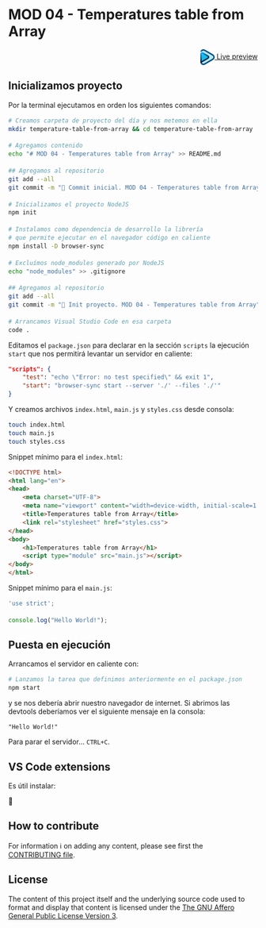 # MOD 04 - Temperatures table from Array

<div align="right">
<a href="https://davorpa.github.io/hab-m04/temperature-table-from-array" title="Ver en vivo">
    <img src="../assets/play.png" height="32" alt="Play" style="vertical-align: middle">
    Live preview
</a>
</div>


## Inicializamos proyecto

Por la terminal ejecutamos en orden los siguientes comandos:

```bash
# Creamos carpeta de proyecto del día y nos metemos en ella
mkdir temperature-table-from-array && cd temperature-table-from-array

# Agregamos contenido
echo "# MOD 04 - Temperatures table from Array" >> README.md

## Agregamos al repositorio
git add --all
git commit -m "🎉 Commit inicial. MOD 04 - Temperatures table from Array"

# Inicializamos el proyecto NodeJS
npm init

# Instalamos como dependencia de desarrollo la librería
# que permite ejecutar en el navegador código en caliente
npm install -D browser-sync

# Excluímos node_modules generado por NodeJS
echo "node_modules" >> .gitignore

## Agregamos al repositorio
git add --all
git commit -m "📝 Init proyecto. MOD 04 - Temperatures table from Array"

# Arrancamos Visual Studio Code en esa carpeta
code .
```

Editamos el `package.json` para declarar en la sección `scripts` la ejecución `start` que nos permitirá levantar un servidor en caliente:

```json
"scripts": {
    "test": "echo \"Error: no test specified\" && exit 1",
    "start": "browser-sync start --server './' --files './'"
}
```

Y creamos archivos `index.html`, `main.js` y `styles.css` desde consola:

```bash
touch index.html
touch main.js
touch styles.css
```

Snippet mínimo para el `index.html`:

```html
<!DOCTYPE html>
<html lang="en">
<head>
    <meta charset="UTF-8">
    <meta name="viewport" content="width=device-width, initial-scale=1.0">
    <title>Temperatures table from Array</title>
    <link rel="stylesheet" href="styles.css">
</head>
<body>
    <h1>Temperatures table from Array</h1>
    <script type="module" src="main.js"></script>
</body>
</html>
```

Snippet mínimo para el `main.js`:

```javascript
'use strict';

console.log("Hello World!");
```

## Puesta en ejecución

Arrancamos el servidor en caliente con:

```bash
# Lanzamos la tarea que definimos anteriormente en el package.json
npm start
```

y se nos debería abrir nuestro navegador de internet. Si abrimos las devtools deberíamos ver el siguiente mensaje en la consola:

```
"Hello World!"
```

Para parar el servidor... `CTRL+C`.


## VS Code extensions

Es útil instalar:

🚧


## How to contribute

For information ℹ️ on adding any content, please see first the [CONTRIBUTING file](../CONTRIBUTING.md).


## License

The content of this project itself and the underlying source code used to format and display that content is licensed under the [The GNU Affero General Public License Version 3](../LICENSE).
